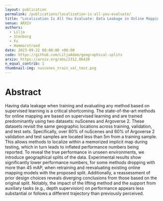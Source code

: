 ```yaml
---
layout: publication
permalink: /publications/localization-is-all-you-evaluate/
title: "Localization Is All You Evaluate: Data Leakage in Online Mapping Datasets and How to Fix It"
venue: ARXIV
authors:
  - Lilja
  - Stenborg
  - Fu
  - Hammarstrand
date: 2023-09-22 00:00:00 +00:00
code: https://github.com/LiljaAdam/geographical-splits
arxiv: https://arxiv.org/abs/2312.06420
n_equal_contrib: 1
thumbnail-img: nuscenes_train_val_test.png
---
```


# Abstract
Having data leakage when training and evaluating any method based on supervised learning is a critical shortcoming. The state-of-the-art methods for online mapping are based on supervised learning and are trained predominantly using two datasets: nuScenes and Argoverse 2. These datasets revisit the same geographic locations across training, validation, and test sets. Specifically, over 80% of nuScenes and 60% of Argoverse 2 validation and test samples are located less than 5m from a training sample. This allows methods to localize within a memorized implicit map during testing, which in turn leads to inflated performance numbers being reported. To reveal the true performance in unseen environments, we introduce geographical splits of the data. Experimental results show significantly lower performance numbers, for some methods dropping with more than 45 mAP, when retraining and reevaluating existing online mapping models with the proposed split. Additionally, a reassessment of prior design choices reveals diverging conclusions from those based on the original split. Notably, the impact of the lifting method and the support from auxiliary tasks (e.g., depth supervision) on performance appears less substantial or follows a different trajectory than previously perceived.